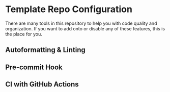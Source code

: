 # Template Repo Configuration

There are many tools in this repository to help you with code quality and organization. If you want to add onto or disable any of these features, this is the place for you.

## Autoformatting & Linting

## Pre-commit Hook

## CI with GitHub Actions
